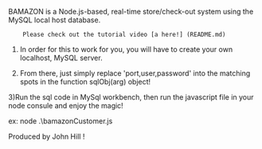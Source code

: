 BAMAZON is a Node.js-based, real-time store/check-out system using the MySQL local host database.

        Please check out the tutorial video [a here!] (README.md)

1)   In order for this to work for you, you will have to create your own localhost, MySQL server.

2) From there, just simply replace 'port,user,password'  into the matching spots in the function sqlObj(arg) object!

3)Run the sql code in MySql workbench, then run the javascript file in your node consule and enjoy the magic!

ex: node .\bamazonCustomer.js

Produced by John Hill !